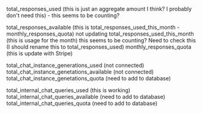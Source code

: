 total_responses_used (this is just an aggregate amount I think? I probably don't need this) - this seems to be counting?

total_responses_available (this is total_responses_used_this_month - monthly_responses_quota) not updating
total_responses_used_this_month (this is usage for the month) this seems to be counting? Need to check this (I should rename this to total_responses_used)
monthly_responses_quota (this is update with Stripe)


total_chat_instance_generations_used (not connected)
total_chat_instance_genetations_available (not connected)
total_chat_instance_genetations_quota (need to add to database)

total_internal_chat_queries_used (this is working)
total_internal_chat_queries_available (need to add to database)
total_internal_chat_queries_quota (need to add to database)




